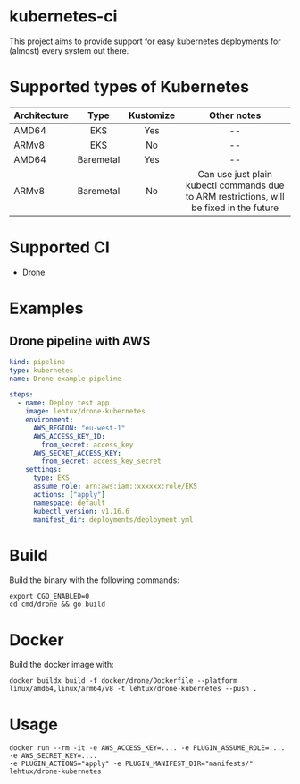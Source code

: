 # kubernetes-ci
This project aims to provide support for easy kubernetes deployments for (almost) every system out there.

# Supported types of Kubernetes
| Architecture  | Type      | Kustomize | Other notes   |
| ------------  |:----:     |:---------:|:-----------:  |
| AMD64         | EKS       | Yes       | --            |
| ARMv8         | EKS       | No        | --            |
| AMD64         | Baremetal | Yes       | --            |
| ARMv8         | Baremetal | No        | Can use just plain kubectl commands due to ARM restrictions, will be fixed in the future| 

# Supported CI
- Drone

# Examples
## Drone pipeline with AWS
```yaml
kind: pipeline
type: kubernetes
name: Drone example pipeline

steps:
  - name: Deploy test app
    image: lehtux/drone-kubernetes
    environment:
      AWS_REGION: "eu-west-1"
      AWS_ACCESS_KEY_ID:
        from_secret: access_key
      AWS_SECRET_ACCESS_KEY:
        from_secret: access_key_secret
    settings:
      type: EKS
      assume_role: arn:aws:iam::xxxxxx:role/EKS
      actions: ["apply"]
      namespace: default
      kubectl_version: v1.16.6
      manifest_dir: deployments/deployment.yml

```

# Build
Build the binary with the following commands:

```shell script
export CGO_ENABLED=0
cd cmd/drone && go build
```

# Docker

Build the docker image with:
```
docker buildx build -f docker/drone/Dockerfile --platform linux/amd64,linux/arm64/v8 -t lehtux/drone-kubernetes --push .
```

# Usage
```
docker run --rm -it -e AWS_ACCESS_KEY=.... -e PLUGIN_ASSUME_ROLE=.... -e AWS_SECRET_KEY=.... 
-e PLUGIN_ACTIONS="apply" -e PLUGIN_MANIFEST_DIR="manifests/" lehtux/drone-kubernetes
```